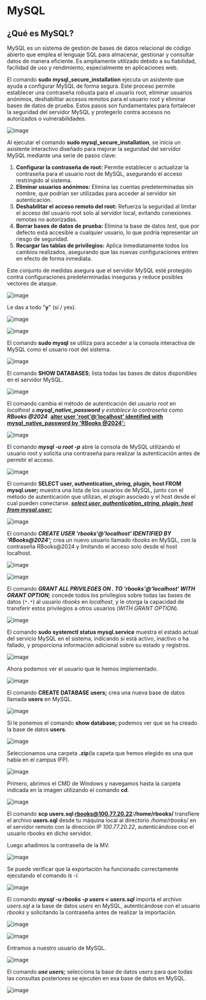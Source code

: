 
# MySQL

## ¿Qué es MySQL?
MySQL es un sistema de gestión de bases de datos relacional de código abierto que emplea el lenguaje SQL para almacenar, gestionar y consultar datos de manera eficiente. Es ampliamente utilizado debido a su fiabilidad, facilidad de uso y rendimiento, especialmente en aplicaciones web.

El comando **sudo mysql_secure_installation** ejecuta un asistente que ayuda a configurar MySQL de forma segura. Este proceso permite establecer una contraseña robusta para el usuario root, eliminar usuarios anónimos, deshabilitar accesos remotos para el usuario root y eliminar bases de datos de prueba. Estos pasos son fundamentales para fortalecer la seguridad del servidor MySQL y protegerlo contra accesos no autorizados o vulnerabilidades.

![image](https://github.com/user-attachments/assets/7db67c76-4181-400c-892c-dddf3567f627)


Al ejecutar el comando **sudo mysql_secure_installation**, se inicia un asistente interactivo diseñado para mejorar la seguridad del servidor MySQL mediante una serie de pasos clave:
   1. **Configurar la contraseña de root:** Permite establecer o actualizar la contraseña para el usuario root de MySQL, asegurando el acceso restringido al sistema.
   2. **Eliminar usuarios anónimos:** Elimina las cuentas predeterminadas sin nombre, que podrían ser utilizadas para acceder al servidor sin autenticación.
   3. **Deshabilitar el acceso remoto del root:** Refuerza la seguridad al limitar el acceso del usuario root solo al servidor local, evitando conexiones remotas no autorizadas.
   4. **Borrar bases de datos de prueba:** Elimina la base de datos *test*, que por defecto está accesible a cualquier usuario, lo que podría representar un riesgo de seguridad.
   5. **Recargar las tablas de privilegios:** Aplica inmediatamente todos los cambios realizados, asegurando que las nuevas configuraciones entren en efecto de forma inmediata.

Este conjunto de medidas asegura que el servidor MySQL esté protegido contra configuraciones predeterminadas inseguras y reduce posibles vectores de ataque.

![image](https://github.com/user-attachments/assets/4bc7c712-87f7-42b2-aed1-e4c1084df38e)

Le das a todo "**y**" (sí / yes).

![image](https://github.com/user-attachments/assets/22b69f20-b3b3-4dca-b6bc-4819e3e39ae7)

![image](https://github.com/user-attachments/assets/43230f24-af43-4a88-9a7e-0bff7f6c1716)


El comando **sudo mysql** se utiliza para acceder a la consola interactiva de MySQL como el usuario root del sistema.

![image](https://github.com/user-attachments/assets/a3947380-5674-47c9-a630-201914fcd916)

El comando **SHOW DATABASES**; lista todas las bases de datos disponibles en el servidor MySQL.

![image](https://github.com/user-attachments/assets/d70cdfa1-0450-4282-95f8-fdc9aa6da2a1)

El comando cambia el método de autenticación del usuario *root* en *localhost* a ***mysql_native_password** y establece la contraseña como **RBooks @2024***.
**<ins>alter user 'root'@'localhost' identified with mysql_native_password by 'RBooks @2024';</ins>**

![image](https://github.com/user-attachments/assets/de4bfc83-bae5-4aab-a7a9-87aebdc88109)

El comando ***mysql -u root -p*** abre la consola de MySQL utilizando el usuario root y solicita una contraseña para realizar la autenticación antes de permitir el acceso.

![image](https://github.com/user-attachments/assets/24b40d32-25d2-487b-a6ac-3e4b461ddad6)

El comando **SELECT user, authentication_string, plugin, host FROM mysql.user;** muestra una lista de los usuarios de MySQL, junto con el método de autenticación que utilizan, el plugin asociado y el host desde el cual pueden conectarse.
***<ins>select user, authentication_string, plugin, host from mysql.user;</ins>***

![image](https://github.com/user-attachments/assets/3c6eb135-eff1-433d-8392-8a188a0ed79b)

El comando ***CREATE USER 'rbooks'@'localhost' IDENTIFIED BY 'RBooks@2024';*** crea un nuevo usuario llamado *rbooks* en MySQL, con la contraseña RBooks@2024 y limitando el acceso solo desde el host localhost.

![image](https://github.com/user-attachments/assets/0534327d-0d7b-42b2-826c-2cdc4265a331)

![image](https://github.com/user-attachments/assets/4e7a091c-083c-475a-89ba-2720a35ddf95)


El comando ***GRANT ALL PRIVILEGES ON *.* TO 'rbooks'@'localhost' WITH GRANT OPTION;*** concede todos los privilegios sobre todas las bases de datos (`*.*`) al usuario *rbooks* en *localhost*, y le otorga la capacidad de transferir estos privilegios a otros usuarios (*WITH GRANT OPTION*).

![image](https://github.com/user-attachments/assets/e3bba4ed-ba76-478a-9cd8-b40be275e62c)

El comando **sudo systemctl status mysql.service** muestra el estado actual del servicio MySQL en el sistema, indicando si está activo, inactivo o ha fallado, y proporciona información adicional sobre su estado y registros.

![image](https://github.com/user-attachments/assets/5691993c-b52e-4baf-8971-3c6ae936f4bb)

Ahora podemos ver el usuario que le hemos implementado.

![image](https://github.com/user-attachments/assets/0940c9f3-3397-4664-a9d3-793e5635b745)

El comando **CREATE DATABASE users;** crea una nueva base de datos llamada **users** en MySQL.

![image](https://github.com/user-attachments/assets/d56d2462-f9ba-4fff-a503-8580711dd072)

Si le ponemos el comando **show database;** podemos ver que se ha creado la base de datos **users**.

![image](https://github.com/user-attachments/assets/2f66b325-a028-4a0f-b717-71aa37338bad)

Seleccionamos una carpeta **.zip**(la capeta que hemos elegido es una que había en el campus IFP).

![image](https://github.com/user-attachments/assets/c981b0c9-7086-4bf4-8dfd-00a7aad37bcf)


Primero, abrimos el CMD de Windows y navegamos hasta la carpeta indicada en la imagen utilizando el comando **cd**.

![image](https://github.com/user-attachments/assets/860fa62f-3974-46dc-9500-559d5f7612f7)

El comando **scp users.sql rbooks@100.77.20.22:/home/rbooks/** transfiere el archivo **users.sql** desde tu máquina local al directorio */home/rbooks/* en el servidor remoto con la dirección IP *100.77.20.22*, autenticándose con el usuario rbooks en dicho servidor.

Luego añadimos la contraseña de la MV.

![image](https://github.com/user-attachments/assets/0674c5db-19fd-4827-aef3-b5558ece3b07)


Se puede verificar que la exportación ha funcionado correctamente ejecutando el comando *ls -l*.

![image](https://github.com/user-attachments/assets/ed6e8989-d6a1-4ae3-9d6e-2d01e397cbd4)

El comando ***mysql -u rbooks -p users < users.sql*** importa el archivo *users.sql* a la base de datos *users* en MySQL, autenticándose con el usuario *rbooks* y solicitando la contraseña antes de realizar la importación.

![image](https://github.com/user-attachments/assets/950d9dec-a02f-463e-9207-810bbec918b7)

![image](https://github.com/user-attachments/assets/28ab1152-952c-421c-b828-ecb681a1fe4b)


Entramos a nuestro usuario de MySQL.

![image](https://github.com/user-attachments/assets/5ce6398d-fed8-42c0-9e12-aa9fd8885734)

El comando ***use users;*** selecciona la base de datos *users* para que todas las consultas posteriores se ejecuten en esa base de datos en MySQL.

![image](https://github.com/user-attachments/assets/78b95eb0-bcf2-4cf6-a00a-9409d8723812)























